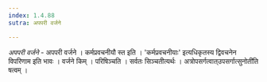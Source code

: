 ```yaml
---
index: 1.4.88
sutra: अपपरी वर्जने

---
```

_अपपरी वर्जने_ - अपपरी वर्जने । कर्मप्रवचनीयौ स्त इति । 'कर्मप्रवचनीयाः' इत्यधिकृतस्य द्विवचनेन विपरिणाम इति भावः । वर्जने किम्  । परिषिञ्चति । सर्वतः सिञ्चतीत्यर्थः । अत्रोपसर्गत्वात्उपसर्गात्सुनोती॑ति षत्वम् । 